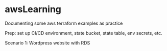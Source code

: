 # awsLearning

Documenting some aws terraform examples as practice

Prep: set up CI/CD environment, state bucket, state table, env secrets, etc.

Scenario 1: Wordpress website with RDS
